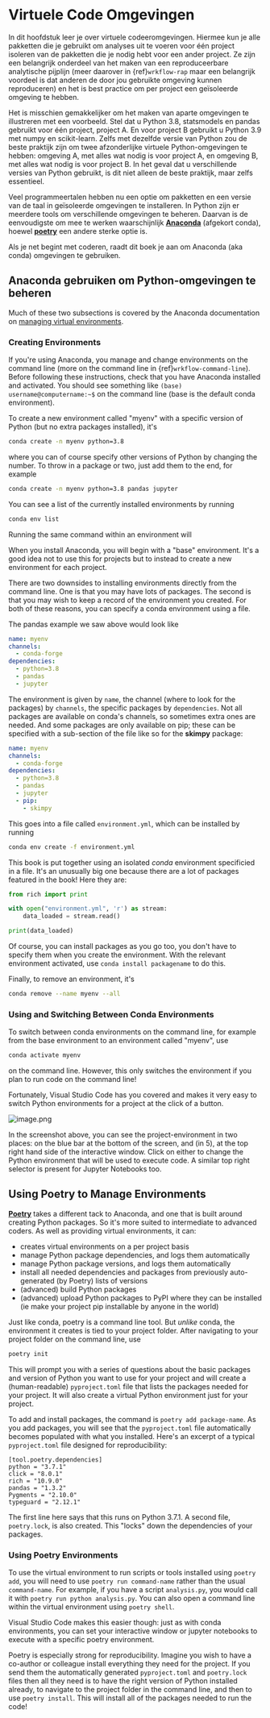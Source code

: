# Virtuele Code Omgevingen

In dit hoofdstuk leer je over virtuele codeeromgevingen. Hiermee kun je alle pakketten die je gebruikt om analyses uit te voeren voor één project isoleren van de pakketten die je nodig hebt voor een ander project. Ze zijn een belangrijk onderdeel van het maken van een reproduceerbare analytische pijplijn (meer daarover in {ref}`wrkflow-rap` maar een belangrijk voordeel is dat anderen de door jou gebruikte omgeving kunnen reproduceren) en het is best practice om per project een geïsoleerde omgeving te hebben.

Het is misschien gemakkelijker om het maken van aparte omgevingen te illustreren met een voorbeeld. Stel dat u Python 3.8, statsmodels en pandas gebruikt voor één project, project A. En voor project B gebruikt u Python 3.9 met numpy en scikit-learn. Zelfs met dezelfde versie van Python zou de beste praktijk zijn om twee afzonderlijke virtuele Python-omgevingen te hebben: omgeving A, met alles wat nodig is voor project A, en omgeving B, met alles wat nodig is voor project B. In het geval dat u verschillende versies van Python gebruikt, is dit niet alleen de beste praktijk, maar zelfs essentieel.

Veel programmeertalen hebben nu een optie om pakketten en een versie van de taal in geïsoleerde omgevingen te installeren. In Python zijn er meerdere tools om verschillende omgevingen te beheren. Daarvan is de eenvoudigste om mee te werken waarschijnlijk [**Anaconda**](https://docs.conda.io/projects/conda/en/latest/index.html) (afgekort conda), hoewel [**poetry**](https://python-poetry.org/) een andere sterke optie is.

Als je net begint met coderen, raadt dit boek je aan om Anaconda (aka conda) omgevingen te gebruiken.


## Anaconda gebruiken om Python-omgevingen te beheren

Much of these two subsections is covered by the Anaconda documentation on [managing virtual environments](https://docs.conda.io/projects/conda/en/latest/user-guide/tasks/manage-environments.html).

### Creating Environments

If you're using Anaconda, you manage and change environments on the command line (more on the command line in {ref}`wrkflow-command-line`). Before following these instructions, check that you have Anaconda installed and activated. You should see something like `(base) username@computername:~$` on the command line (base is the default conda environment).

To create a new environment called "myenv" with a specific version of Python (but no extra packages installed), it's

```bash
conda create -n myenv python=3.8
```

where you can of course specify other versions of Python by changing the number. To throw in a package or two, just add them to the end, for example

```bash
conda create -n myenv python=3.8 pandas jupyter
```

You can see a list of the currently installed environments by running

```bash
conda env list
```

Running the same command within an environment will 

When you install Anaconda, you will begin with a "base" environment. It's a good idea not to use this for projects but to instead to create a new environment for each project.

There are two downsides to installing environments directly from the command line. One is that you may have lots of packages. The second is that you may wish to keep a record of the environment you created. For both of these reasons, you can specify a conda environment using a file.

The pandas example we saw above would look like

```yaml
name: myenv
channels:
  - conda-forge
dependencies:
  - python=3.8
  - pandas
  - jupyter

```

The environment is given by `name`, the channel (where to look for the packages) by `channels`, the specific packages by `dependencies`. Not all packages are available on conda's channels, so sometimes extra ones are needed. And some packages are only available on pip; these can be specified with a sub-section of the file like so for the **skimpy** package:

```yaml
name: myenv
channels:
  - conda-forge
dependencies:
  - python=3.8
  - pandas
  - jupyter
  - pip:
    - skimpy

```

This goes into a file called `environment.yml`, which can be installed by running

```bash
conda env create -f environment.yml
```

This book is put together using an isolated *conda* environment specificied in a file. It's an unusually big one because there are a lot of packages featured in the book! Here they are:


```python
from rich import print

with open("environment.yml", 'r') as stream:
    data_loaded = stream.read()

print(data_loaded)
```

Of course, you can install packages as you go too, you don't have to specify them when you create the environment. With the relevant environment activated, use `conda install packagename` to do this.

Finally, to remove an environment, it's

```bash
conda remove --name myenv --all
```

### Using and Switching Between Conda Environments 

To switch between conda environments on the command line, for example from the base environment to an environment called "myenv", use

```bash
conda activate myenv
```

on the command line. However, this only switches the environment if you plan to run code on the command line!

Fortunately, Visual Studio Code has you covered and makes it very easy to switch Python environments for a project at the click of a button.

![image.png](attachment:image.png)

In the screenshot above, you can see the project-environment in two places: on the blue bar at the bottom of the screen, and (in 5), at the top right hand side of the interactive window. Click on either to change the Python environment that will be used to execute code. A similar top right selector is present for Jupyter Notebooks too.


## Using Poetry to Manage Environments



[**Poetry**](https://python-poetry.org/) takes a different tack to Anaconda, and one that is built around creating Python packages. So it's more suited to intermediate to advanced coders. As well as providing virtual environments, it can:
- creates virtual environments on a per project basis
- manage Python package dependencies, and logs them automatically
- manage Python package versions, and logs them automatically
- install all needed dependencies and packages from previously auto-generated (by Poetry) lists of versions
- (advanced) build Python packages
- (advanced) upload Python packages to PyPI where they can be installed (ie make your project pip installable by anyone in the world)

Just like conda, poetry is a command line tool. But *unlike* conda, the environment it creates is tied to your project folder. After navigating to your project folder on the command line, use

```bash
poetry init
```

This will prompt you with a series of questions about the basic packages and version of Python you want to use for your project and will create a (human-readable) `pyproject.toml` file that lists the packages needed for your project. It will also create a virtual Python environment just for your project.

To add and install packages, the command is `poetry add package-name`. As you add packages, you will see that the `pyproject.toml` file automatically becomes populated with what you installed. Here's an excerpt of a typical `pyproject.toml` file designed for reproducibility:

```text
[tool.poetry.dependencies]
python = "3.7.1"
click = "8.0.1"
rich = "10.9.0"
pandas = "1.3.2"
Pygments = "2.10.0"
typeguard = "2.12.1"
```

The first line here says that this runs on Python 3.7.1. A second file, `poetry.lock`, is also created. This "locks" down the dependencies of your packages.


### Using Poetry Environments 



To use the virtual environment to run scripts or tools installed using `poetry add`, you will need to use `poetry run command-name` rather than the usual `command-name`. For example, if you have a script `analysis.py`, you would call it with `poetry run python analysis.py`. You can also open a command line within the virtual environment using `poetry shell`.

Visual Studio Code makes this easier though: just as with conda environments, you can set your interactive window or jupyter notebooks to execute with a specific poetry environment.

Poetry is especially strong for reproducibility. Imagine you wish to have a co-author or colleague install everything they need for the project. If you send them the automatically generated `pyproject.toml` and `poetry.lock` files then all they need is to have the right version of Python installed already, to navigate to the project folder in the command line, and then to use `poetry install`. This will install all of the packages needed to run the code!
